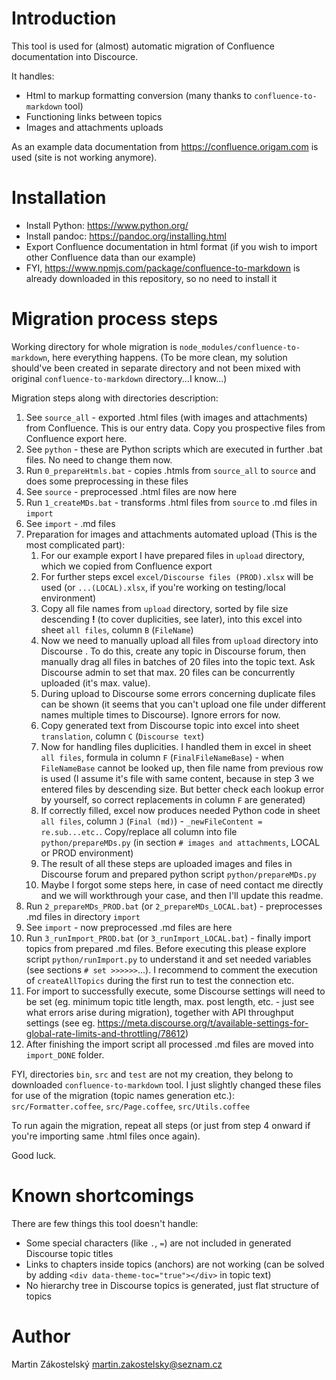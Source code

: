 # Introduction
This tool is used for (almost) automatic migration of Confluence documentation into Discource.

It handles:
- Html to markup formatting conversion (many thanks to `confluence-to-markdown` tool)
- Functioning links between topics
- Images and attachments uploads

As an example data documentation from https://confluence.origam.com is used (site is not working anymore).

# Installation
- Install Python: https://www.python.org/
- Install pandoc: https://pandoc.org/installing.html
- Export Confluence documentation in html format (if you wish to import other Confluence data than our example)
- FYI, https://www.npmjs.com/package/confluence-to-markdown is already downloaded in this repository, so no need to install it


# Migration process steps
Working directory for whole migration is `node_modules/confluence-to-markdown`, here everything happens.
(To be more clean, my solution should've been created in separate directory and not been mixed with original `confluence-to-markdown` directory...I know...)

Migration steps along with directories description:
  1. See `source_all` - exported .html files (with images and attachments) from Confluence. This is our entry data. Copy you prospective files from Confluence export here.
  2. See `python` - these are Python scripts which are executed in further .bat files. No need to change them now.
  3. Run `0_prepareHtmls.bat` - copies .htmls from `source_all` to `source` and does some preprocessing in these files
  4. See `source` - preprocessed .html files are now here
  5. Run `1_createMDs.bat` - transforms .html files from `source` to .md files in `import`
  6. See `import` - .md files
  7. Preparation for images and attachments automated upload (This is the most complicated part):
      1. For our example export I have prepared files in `upload` directory, which we copied from Confluence export
      2. For further steps excel `excel/Discourse files (PROD).xlsx` will be used (or `...(LOCAL).xlsx`, if you're working on testing/local environment)
      3. Copy all file names from `upload` directory, sorted by file size descending **!** (to cover duplicities, see later), into this excel into sheet `all files`, column `B` (`FileName`)
      4. Now we need to manually upload all files from `upload` directory into Discourse . To do this, create any topic in Discourse forum, then manually drag all files in batches of 20 files into the topic text. Ask Discourse admin to set that max. 20 files can be concurrently uploaded (it's max. value).
      5. During upload to Discourse some errors concerning duplicate files can be shown (it seems that you can't upload one file under different names multiple times to Discourse). Ignore errors for now.
      6. Copy generated text from Discourse topic into excel into sheet `translation`, column `C` (`Discourse text`)
      7. Now for handling files duplicities. I handled them in excel in sheet `all files`, formula in column `F` (`FinalFileNameBase`) - when `FileNameBase` cannot be looked up, then file name from previous row is used (I assume it's file with same content, because in step 3 we entered files by descending size. But better check each lookup error by yourself, so correct replacements in column `F` are generated)
      8. If correctly filled, excel now produces needed Python code in sheet `all files`, column `J` (`Final (md)`) - `_newFileContent = re.sub...etc.`. Copy/replace all column into file `python/prepareMDs.py` (in section `# images and attachments`, LOCAL or PROD environment)
     5. The result of all these steps are uploaded images and files in Discourse forum and prepared python script `python/prepareMDs.py`
     6. Maybe I forgot some steps here, in case of need contact me directly and we will workthrough your case, and then I'll update this readme.
  8. Run `2_prepareMDs_PROD.bat` (or `2_prepareMDs_LOCAL.bat`) - preprocesses .md files in directory `import`
  9. See `import` - now preprocessed .md files are here
  10. Run `3_runImport_PROD.bat` (or `3_runImport_LOCAL.bat`) - finally import topics from prepared .md files. Before executing this please explore script `python/runImport.py` to understand it and set needed variables (see sections `# set >>>>>>`...). I recommend to comment the execution of `createAllTopics` during the first run to test the connection etc.
  11. For import to successfully execute, some Discourse settings will need to be set (eg. minimum topic title length, max. post length, etc. - just see what errors arise during migration), together with API throughput settings  (see eg. https://meta.discourse.org/t/available-settings-for-global-rate-limits-and-throttling/78612)
  12. After finishing the import script all processed .md files are moved into `import_DONE` folder.

FYI, directories `bin`, `src` and `test` are not my creation, they belong to downloaded `confluence-to-markdown` tool. I just slightly changed these files for use of the migration (topic names generation etc.): `src/Formatter.coffee`, `src/Page.coffee`, `src/Utils.coffee`

To run again the migration, repeat all steps (or just from step 4 onward if you're importing same .html files once again).

Good luck.

# Known shortcomings
There are few things this tool doesn't handle:
- Some special characters (like `.`, `=`) are not included in generated Discourse topic titles 
- Links to chapters inside topics (anchors) are not working (can be solved by adding `<div data-theme-toc="true"></div>` in topic text)
- No hierarchy tree in Discourse topics is generated, just flat structure of topics

# Author
Martin Zákostelský
martin.zakostelsky@seznam.cz
